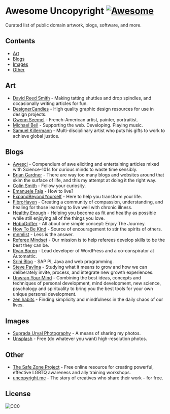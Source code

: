 # Awesome Uncopyright [![Awesome](https://cdn.rawgit.com/sindresorhus/awesome/d7305f38d29fed78fa85652e3a63e154dd8e8829/media/badge.svg)](https://github.com/sindresorhus/awesome)
Curated list of public domain artwork, blogs, software, and more.

## Contents
  - [Art](#art)
  - [Blogs](#blogs)
  - [Images](#images)
  - [Other](#other)

## Art
  - [David Reed Smith](http://www.davidreedsmith.com/UncopyrightNotice.htm) - Making tatting shuttles and drop spindles, and occasionally writing articles for fun.
  - [DesignerCandies](http://designercandies.net/uncopyright/) - High quality graphic design resources for use in design projects.
  - [Gwenn Seemel](http://www.gwennseemel.com/index.php/copyright/) - French-American artist, painter, portraitist.
  - [Michael Beil](http://michaelbeil.com/uncopyright) - Supporting the web. Developing. Playing music.
  - [Samuel Killermann](http://www.samuelkillermann.com/uncopyright/) - Multi-disciplinary artist who puts his gifts to work to achieve global justice.

## Blogs
  - [Awesci](http://awesci.com/uncopyright/) - Compendium of awe eliciting and entertaining articles mixed with Science-101s for curious minds to waste time sensibly.
  - [Brian Gardner](http://briangardner.com/uncopyright/) - There are way too many blogs and websites around that skim the surface of life, and this my attempt at doing it the right way.
  - [Colin Smith](http://colinsmith.net/uncopyright/) - Follow your curiosity.
  - [Emanuele Faja](http://emanuelefaja.com/uncopyright/) - How to live?
  - [ExpandBeyondYourself](http://www.expandbeyondyourself.com/uncopyright/) - Here to help you transform your life.
  - [FibroHaven](http://www.fibrohaven.com/uncopyright/) - Creating a community of compassion, understanding, and healing for those learning to live well with chronic illness.
  - [Healthy Enough](http://healthyenough.net/uncopyright/) - Helping you become as fit and healthy as possible while still enjoying all of the things you love.
  - [HoboDrifter](http://www.hobodrifter.com/uncopyright/) - All about one simple concept: Enjoy The Journey.
  - [How To Be Kind](http://www.howtobekind.info/uncopyright/) - Source of encouragement to stir the spirits of others.
  - [mnmlist](http://mnmlist.com/uncopyright/) - Less is the answer.
  - [Referee Mindset](http://refereemindset.com/uncopyright) - Our mission is to help referees develop skills to be the best they can be.
  - [Ryan Boren](https://boren.blog/uncopyright/) - Lead developer of WordPress and a co-conspirator at Automattic.
  - [Srini Blog](http://sriniblog.com/uncopyright/) - SAP PI, Java and web programming.
  - [Steve Pavlina](http://www.stevepavlina.com/uncopyright-notice/) - Studying what it means to grow and how we can deliberately invite, process, and integrate new growth experiences.
  - [Unwrap Your Mind](http://www.unwrapyourmind.com/about/uncopyright/) - Combining the best ideas, concepts and techniques of personal development, mind development, new science, psychology and spirituality to bring you the best tools for your own unique personal development.
  - [zen habits](https://zenhabits.net/uncopyright/) - Finding simplicity and mindfulness in the daily chaos of our lives.
  
## Images
  - [Suprada Urval Photography](http://www.suprada.com/photoblog/archives/2573) - A means of sharing my photos.
  - [Unsplash](https://unsplash.com/license) - Free (do whatever you want) high-resolution photos.

## Other
  - [The Safe Zone Project](http://thesafezoneproject.com/about/uncopyright/) - Free online resource for creating powerful, effective LGBTQ awareness and ally training workshops.
  - [uncopyright.me](http://uncopyright.me/) - The story of creatives who share their work – for free.

## License
![CC0](http://mirrors.creativecommons.org/presskit/buttons/88x31/svg/cc-zero.svg)
